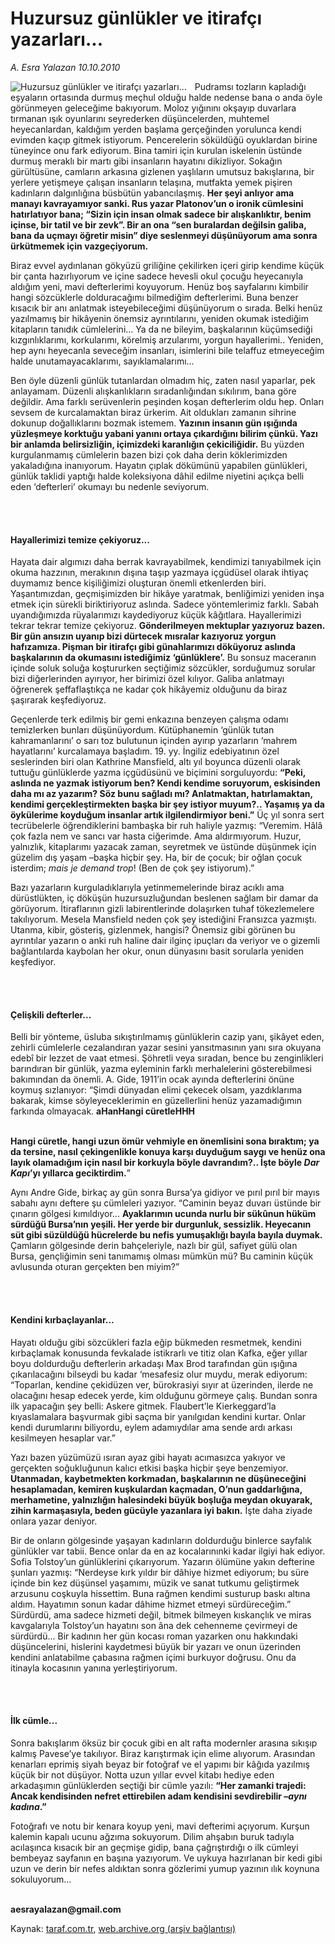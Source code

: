 # Huzursuz günlükler ve itirafçı yazarları...

*A. Esra Yalazan 10.10.2010*

<div class="yazi"><img align="left" alt="Huzursuz günlükler ve itirafçı yazarları..." border="0" src="http://www.taraf.com.tr/fotoraflar/makaleler/huzursuz-gunlukler-ve-itirafci-yazarlari_3569_orijinal.jpg" style="border-right-width:10px; border-color:#FFFFFF"/><p>Pudramsı tozların kapladığı eşyaların ortasında durmuş meçhul olduğu halde nedense bana o anda öyle görünmeyen geleceğime bakıyorum. Moloz yığınını okşayıp duvarlara tırmanan ışık oyunlarını seyrederken düşüncelerden, muhtemel heyecanlardan, kaldığım yerden başlama gerçeğinden yorulunca kendi evimden kaçıp gitmek istiyorum. Pencerelerin söküldüğü oyuklardan birine tüneyince onu fark ediyorum. Bina tamiri için kurulan iskelenin üstünde durmuş meraklı bir martı gibi insanların hayatını dikizliyor. Sokağın gürültüsüne, camların arkasına gizlenen yaşlıların umutsuz bakışlarına, bir yerlere yetişmeye çalışan insanların telaşına, mutfakta yemek pişiren kadınların dalgınlığına büsbütün yabancılaşmış. <b>Her şeyi anlıyor ama manayı kavrayamıyor sanki. Rus yazar Platonov’un o ironik cümlesini hatırlatıyor bana; “Sizin için insan olmak sadece bir alışkanlıktır, benim içinse, bir tatil ve bir zevk”. Bir an ona “sen buralardan değilsin galiba, bana da uçmayı öğretir misin” diye seslenmeyi düşünüyorum ama sonra ürkütmemek için vazgeçiyorum. </b></p>
<p>Biraz evvel aydınlanan gökyüzü griliğine çekilirken içeri girip kendime küçük bir çanta hazırlıyorum ve içine sadece hevesli okul çocuğu heyecanıyla aldığım yeni, mavi defterlerimi koyuyorum. Henüz boş sayfalarını kimbilir hangi sözcüklerle dolduracağımı bilmediğim defterlerimi. Buna benzer kısacık bir anı anlatmak isteyebileceğimi düşünüyorum o sırada. Belki henüz yazılmamış bir hikâyenin önemsiz ayrıntılarını, yeniden okumak istediğim kitapların tanıdık cümlelerini... Ya da ne bileyim, başkalarının küçümsediği kızgınlıklarımı, korkularımı, körelmiş arzularımı, yorgun hayallerimi.. Yeniden, hep aynı heyecanla seveceğim insanları, isimlerini bile telaffuz etmeyeceğim halde unutamayacaklarımı, sayıklamalarımı...</p>
<p>Ben öyle düzenli günlük tutanlardan olmadım hiç, zaten nasıl yaparlar, pek anlayamam. Düzenli alışkanlıkların sıradanlığından sıkılırım, bana göre değildir. Ama farklı serüvenlerin peşinden koşan defterlerim oldu hep. Onları sevsem de kurcalamaktan biraz ürkerim. Ait oldukları zamanın sihrine dokunup doğallıklarını bozmak istemem. <b>Yazının insanın gün ışığında yüzleşmeye korktuğu yabani yanını ortaya çıkardığını bilirim çünkü. Yazı bir anlamda belirsizliğin, içimizdeki karanlığın çekiciliğidir.</b> Bu yüzden kurgulanmamış cümlelerin bazen bizi çok daha derin köklerimizden yakaladığına inanıyorum. Hayatın çıplak dökümünü yapabilen günlükleri, günlük taklidi yaptığı halde koleksiyona dâhil edilme niyetini açıkça belli eden ‘defterleri’ okumayı bu nedenle seviyorum. </p>
<p><b> </b></p>
<h4><br/>Hayallerimizi temize çekiyoruz... </h4>
<p>Hayata dair algımızı daha berrak kavrayabilmek, kendimizi tanıyabilmek için okuma hazzının, merakının dışına taşıp yazmaya içgüdüsel olarak ihtiyaç duymamız bence kişiliğimizi oluşturan önemli etkenlerden biri. Yaşantımızdan, geçmişimizden bir hikâye yaratmak, benliğimizi yeniden inşa etmek için sürekli biriktiriyoruz aslında. Sadece yöntemlerimiz farklı. Sabah uyandığımızda rüyalarımızı kaydediyoruz küçük kâğıtlara. Hayallerimizi tekrar tekrar temize çekiyoruz. <b>Gönderilmeyen mektuplar yazıyoruz bazen. Bir gün ansızın uyanıp bizi dürtecek mısralar kazıyoruz yorgun hafızamıza. Pişman bir itirafçı gibi günahlarımızı döküyoruz aslında başkalarının da okumasını istediğimiz ‘günlüklere’.</b> Bu sonsuz maceranın içinde soluk soluğa koştururken seçtiğimiz sözcükler, sorduğumuz sorular bizi diğerlerinden ayırıyor, her birimizi özel kılıyor. Galiba anlatmayı öğrenerek şeffaflaştıkça ne kadar çok hikâyemiz olduğunu da biraz şaşırarak keşfediyoruz. </p>
<p>Geçenlerde terk edilmiş bir gemi enkazına benzeyen çalışma odamı temizlerken bunları düşünüyordum. Kütüphanemin ‘günlük tutan kahramanlarını’ o sarı toz bulutunun içinden ayırıp yazarların ‘mahrem hayatlarını’ kurcalamaya başladım. 19. yy. İngiliz edebiyatının özel seslerinden biri olan Kathrine Mansfield, altı yıl boyunca düzenli olarak tuttuğu günlüklerde yazma içgüdüsünü ve biçimini sorguluyordu: <b>“Peki, aslında ne yazmak istiyorum ben? Kendi kendime soruyorum, eskisinden daha mı az yazarım? Söz bunu sağladı mı? Anlatmaktan, hatırlamaktan, kendimi gerçekleştirmekten başka bir şey istiyor muyum?.. Yaşamış ya da öykülerime koyduğum insanlar artık ilgilendirmiyor beni.”</b> Üç yıl sonra sert tecrübelerle öğrendiklerini bambaşka bir ruh haliyle yazmış: “Veremim. Hâlâ çok fazla nem ve sancı var hasta ciğerimde. Ama aldırmıyorum. Huzur, yalnızlık, kitaplarımı yazacak zaman, seyretmek ve üstünde düşünmek için güzelim dış yaşam –başka hiçbir şey. Ha, bir de çocuk; bir oğlan çocuk isterdim; <i>mais je demand trop</i>! (Ben de çok şey istiyorum).” </p>
<p>Bazı yazarların kurguladıklarıyla yetinmemelerinde biraz acıklı ama dürüstlükten, iç döküşün huzursuzluğundan beslenen sağlam bir damar da görüyorum. İtiraflarının gizli labirentlerinde dolaşırken tuhaf tökezlemelere takılıyorum. Mesela Mansfield neden çok şey istediğini Fransızca yazmıştı. Utanma, kibir, gösteriş, gizlenmek, hangisi? Önemsiz gibi görünen bu ayrıntılar yazarın o anki ruh haline dair ilginç ipuçları da veriyor ve o gizemli bağlantılarda kaybolan her okur, onun dünyasını basit sorularla yeniden keşfediyor. </p>
<p><b> </b></p>
<h4><br/>Çelişkili defterler...</h4>
<p>Belli bir yönteme, üsluba sıkıştırılmamış günlüklerin cazip yanı, şikâyet eden, zehirli cümlelerle cezalandıran yazar sesini yansıtmasının yanı sıra okuyana edebî bir lezzet de vaat etmesi. Şöhretli veya sıradan, bence bu zenginlikleri barındıran bir günlük, yazma eyleminin farklı merhalelerini gösterebilmesi bakımından da önemli. A. Gide, 1911’in ocak ayında defterlerini önüne koymuş sızlanıyor: “Şimdi dünyadan elimi çekecek olsam, yazdıklarıma bakarak, kimse söyleyeceklerimin en güzellerlini henüz yazamadığımın farkında olmayacak. <b>aHanHangi cüretleHHH</b></p>
<p><b><br/>Hangi cüretle, hangi uzun ömür vehmiyle en önemlisini sona bıraktım; ya da tersine, nasıl çekingenlikle konuya karşı duyduğum saygı ve henüz ona layık olamadığım için nasıl bir korkuyla böyle davrandım?.. İşte böyle <i>Dar Kapı</i>’yı yıllarca geciktirdim.</b>”<b> </b></p>
<p>Aynı Andre Gide, birkaç ay gün sonra Bursa’ya gidiyor ve pırıl pırıl bir mayıs sabahı aynı deftere şu cümleleri yazıyor. “Caminin beyaz duvarı üstünde bir çınarın gölgesi kımıldıyor... <b>Ayaklarımın ucunda nurlu bir sükûnun hüküm sürdüğü Bursa’nın yeşili. Her yerde bir durgunluk, sessizlik. Heyecanın süt gibi süzüldüğü hücrelerde bu nefis yumuşaklığı bayıla bayıla duymak.</b> Çamların gölgesinde derin bahçeleriyle, nazlı bir gül, safiyet gülü olan Bursa, gençliğimin seni tanımamış olması mümkün mü? Bu caminin küçük avlusunda oturan gerçekten ben miyim?”</p>
<p><b> </b></p>
<h4><br/>Kendini kırbaçlayanlar...</h4>
<p>Hayatı olduğu gibi sözcükleri fazla eğip bükmeden resmetmek, kendini kırbaçlamak konusunda fevkalade istikrarlı ve titiz olan Kafka, eğer yıllar boyu doldurduğu defterlerin arkadaşı Max Brod tarafından gün ışığına çıkarılacağını bilseydi bu kadar ‘mesafesiz olur muydu, merak ediyorum: “Toparlan, kendine çekidüzen ver, bürokrasiyi sıyır at üzerinden, ilerde ne olacağını hesap edecek yerde, kim olduğunu görmeye çalış. Bundan sonra ilk yapacağın şey belli: Askere gitmek. Flaubert’le Kierkeggard’la kıyaslamalara başvurmak gibi saçma bir yanılgıdan kendini kurtar. Onlar kendi durumlarını biliyordu, eylem adamıydılar ama sende ardı arkası kesilmeyen hesaplar var.” </p>
<p>Yazı bazen yüzümüzü ısıran ayaz gibi hayatı acımasızca yakıyor ve gerçekten soğukluğunun kalıcı etkisi başka hiçbir şeye benzemiyor. <b>Utanmadan, kaybetmekten korkmadan, başkalarının ne düşüneceğini hesaplamadan, kemiren kuşkulardan kaçmadan, O’nun gaddarlığına, merhametine, yalnızlığın halesindeki büyük boşluğa meydan okuyarak, zihin karmaşasıyla, beden gücüyle yazanlara iyi bakın.</b> İşte daha ziyade onlara yazar deniyor. </p>
<p>Bir de onların gölgesinde yaşayan kadınların doldurduğu binlerce sayfalık günlükler var tabii. Bence onlar da en az kocalarınınki kadar ilgiyi hak ediyor. Sofia Tolstoy’un günlüklerini çıkarıyorum. Yazarın ölümüne yakın defterine şunları yazmış: “Nerdeyse kırk yıldır bir dâhiye hizmet ediyorum; bu süre içinde bin kez düşünsel yaşamımı, müzik ve sanat tutkumu geliştirmek arzusunu coşkuyla hissettim. Buna rağmen kendimi susturup baskı altına aldım. Hayatımın sonun kadar dâhime hizmet etmeyi sürdüreceğim.” Sürdürdü, ama sadece hizmeti değil, bitmek bilmeyen kıskançlık ve miras kavgalarıyla Tolstoy’un hayatını son âna dek cehenneme çevirmeyi de sürdürdü... Bir kadının her gün kocası roman yazarken onu hakkındaki düşüncelerini, hislerini kaydetmesi büyük bir yazarı ve onun üzerinden kendini anlatabilme çabasına rağmen içimi burkuyor doğrusu. Onu da itinayla kocasının yanına yerleştiriyorum. </p>
<p><b> </b></p>
<h4><br/>İlk cümle...</h4>
<p>Sonra bakışlarım öksüz bir çocuk gibi en alt rafta modernler arasına sıkışıp kalmış Pavese’ye takılıyor. Biraz karıştırmak için elime alıyorum. Arasından kenarları eprimiş siyah beyaz bir fotoğraf ve el yapımı bir kâğıda yazılmış küçük bir not düşüyor. Notta uzun yıllar evvel kitabı hediye eden arkadaşımın günlüklerden seçtiği bir cümle yazılı: <b>“Her zamanki trajedi: Ancak kendisinden nefret ettirebilen adam kendisini sevdirebilir –<i>aynı kadına</i>.”</b> </p>
<p>Fotoğrafı ve notu bir kenara koyup yeni, mavi defterimi açıyorum. Kurşun kalemin kapalı ucunu ağzıma sokuyorum. Dilim ahşabın buruk tadıyla acılaşınca kısacık bir an geçmişe gidip, bana çağrıştırdığı o ilk cümleyi bembeyaz sayfanın en başına yazıyorum. Ve uykuya hazırlanan bir kedi gibi uzun ve derin bir nefes aldıktan sonra gözlerimi yumup yazının ılık koynuna sokuluyorum...</p>
<p><b><br/>aesrayalazan@gmail.com</b></p></div>

Kaynak: [taraf.com.tr](http://www.taraf.com.tr:80/a-esra-yalazan/makale-huzursuz-gunlukler-ve-itirafci-yazarlari.htm), [web.archive.org (arşiv bağlantısı)](http://web.archive.org/web/20101012155321/http://www.taraf.com.tr:80/a-esra-yalazan/makale-huzursuz-gunlukler-ve-itirafci-yazarlari.htm)
